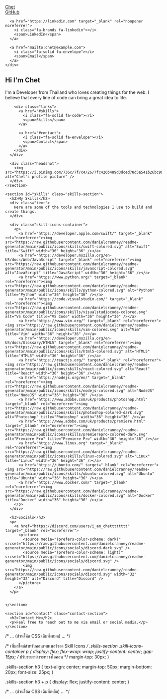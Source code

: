 <!DOCTYPE html>
<html lang="en">
<head>
  <meta charset="UTF-8" />
  <meta name="viewport" content="width=device-width, initial-scale=1.0" />

  <link rel="preconnect" href="https://fonts.googleapis.com" />
  <link rel="preconnect" href="https://fonts.gstatic.com" crossorigin />
  <link href="https://fonts.googleapis.com/css2?family=Roboto&display=swap" rel="stylesheet" />

  <link
    rel="stylesheet"
    href="https://cdnjs.cloudflare.com/ajax/libs/font-awesome/6.7.2/css/all.min.css"
    integrity="sha512-Evv84Mr4kqVGRNSgIGL/F/aIDqQb7xQ2vcrdIwxfjThSH8CSR7PBEakCr51Ck+w+/U6swU2Im1vVX0SVk9ABhg=="
    crossorigin="anonymous"
    referrerpolicy="no-referrer"
  />

  <link rel="stylesheet" href="styles.css" />

  <title>Portfolio</title>
</head>
<body>
  <nav>
    <div class="left">
      <a href="/">Chet</a>
    </div>
    <div class="right">
      <a href="https://github.com/Chet-Error-404" target="_blank" rel="noopener noreferrer">
        <i class="fa-brands fa-square-github"></i>
        <span>GitHub</span>
      </a>

      <a href="https://linkedin.com" target="_blank" rel="noopener noreferrer">
        <i class="fa-brands fa-linkedin"></i>
        <span>LinkedIn</span>
      </a>

      <a href="mailto:chet@example.com">
        <i class="fa-solid fa-envelope"></i>
        <span>Email</span>
      </a>
    </div>
  </nav>

  <main>
    <section class="hero-section">
      <div class="text">
        <h2>Hi I'm Chet</h2>
        <p>
          I'm a Developer from Thailand who loves creating things for the web.
          I believe that every line of code can bring a great idea to life.
        </p>

        <div class="links">
          <a href="#skills">
            <i class="fa-solid fa-code"></i>
            <span>Skills</span>
          </a>

          <a href="#contact">
            <i class="fa-solid fa-envelope"></i>
            <span>Contact</span>
          </a>
        </div>
      </div>

      <div class="headshot">
        <img src="https://i.pinimg.com/736x/7f/c4/26/7fc426b489d3dced78d5a541b26bc99e.jpg" alt="Chet's profile picture" />
      </div>
    </section>

    <section id="skills" class="skills-section">
      <h2>My Skills</h2>
      <div class="text">
        Here are some of the tools and technologies I use to build and create things.
      </div>

      <div class="skill-icons-container">
        <p>
          <a href="https://developer.apple.com/swift/" target="_blank" rel="noreferrer"><img src="https://raw.githubusercontent.com/danielcranney/readme-generator/main/public/icons/skills/swift-colored.svg" alt="Swift" title="Swift" width="36" height="36" /></a>
          <a href="https://developer.mozilla.org/en-US/docs/Web/JavaScript" target="_blank" rel="noreferrer"><img src="https://raw.githubusercontent.com/danielcranney/readme-generator/main/public/icons/skills/javascript-colored.svg" alt="JavaScript" title="JavaScript" width="36" height="36" /></a>
          <a href="https://www.python.org/" target="_blank" rel="noreferrer"><img src="https://raw.githubusercontent.com/danielcranney/readme-generator/main/public/icons/skills/python-colored.svg" alt="Python" title="Python" width="36" height="36" /></a>
          <a href="https://code.visualstudio.com/" target="_blank" rel="noreferrer"><img src="https://raw.githubusercontent.com/danielcranney/readme-generator/main/public/icons/skills/visualstudiocode-colored.svg" alt="VS Code" title="VS Code" width="36" height="36" /></a>
          <a href="https://www.vim.org/" target="_blank" rel="noreferrer"><img src="https://raw.githubusercontent.com/danielcranney/readme-generator/main/public/icons/skills/vim-colored.svg" alt="Vim" title="Vim" width="36" height="36" /></a>
          <a href="https://developer.mozilla.org/en-US/docs/Glossary/HTML5" target="_blank" rel="noreferrer"><img src="https://raw.githubusercontent.com/danielcranney/readme-generator/main/public/icons/skills/html5-colored.svg" alt="HTML5" title="HTML5" width="36" height="36" /></a>
          <a href="https://reactjs.org/" target="_blank" rel="noreferrer"><img src="https://raw.githubusercontent.com/danielcranney/readme-generator/main/public/icons/skills/react-colored.svg" alt="React" title="React" width="36" height="36" /></a>
          <a href="https://nodejs.org/en/" target="_blank" rel="noreferrer"><img src="https://raw.githubusercontent.com/danielcranney/readme-generator/main/public/icons/skills/nodejs-colored.svg" alt="NodeJS" title="NodeJS" width="36" height="36" /></a>
          <a href="https://www.adobe.com/uk/products/photoshop.html" target="_blank" rel="noreferrer"><img src="https://raw.githubusercontent.com/danielcranney/readme-generator/main/public/icons/skills/photoshop-colored-dark.svg" alt="Photoshop" title="Photoshop" width="36" height="36" /></a>
          <a href="https://www.adobe.com/uk/products/premiere.html" target="_blank" rel="noreferrer"><img src="https://raw.githubusercontent.com/danielcranney/readme-generator/main/public/icons/skills/premierepro-colored-dark.svg" alt="Premiere Pro" title="Premiere Pro" width="36" height="36" /></a>
          <a href="https://www.linux.org" target="_blank" rel="noreferrer"><img src="https://raw.githubusercontent.com/danielcranney/readme-generator/main/public/icons/skills/linux-colored.svg" alt="Linux" title="Linux" width="36" height="36" /></a>
          <a href="https://ubuntu.com/" target="_blank" rel="noreferrer"><img src="https://raw.githubusercontent.com/danielcranney/readme-generator/main/public/icons/skills/ubuntu-colored.svg" alt="Ubuntu" title="Ubuntu" width="36" height="36" /></a>
          <a href="https://www.docker.com/" target="_blank" rel="noreferrer"><img src="https://raw.githubusercontent.com/danielcranney/readme-generator/main/public/icons/skills/docker-colored.svg" alt="Docker" title="Docker" width="36" height="36" /></a>
        </p>
      </div>

      <h3>Socials</h3>
      <p>
        <a href="https://discord.com/users/i_am_chetttttttt" target="_blank" rel="noreferrer">
          <picture>
            <source media="(prefers-color-scheme: dark)" srcset="https://raw.githubusercontent.com/danielcranney/readme-generator/main/public/icons/socials/discord-dark.svg" />
            <source media="(prefers-color-scheme: light)" srcset="https://raw.githubusercontent.com/danielcranney/readme-generator/main/public/icons/socials/discord.svg" />
            <img src="https://raw.githubusercontent.com/danielcranney/readme-generator/main/public/icons/socials/discord.svg" width="32" height="32" alt="Discord" title="Discord" />
          </picture>
        </a>
      </p>


    </section>

    <section id="contact" class="contact-section">
      <h2>Contact Me</h2>
      <p>Feel free to reach out to me via email or social media.</p>
    </section>

  </main>
</body>
</html>


/* ... (ส่วนโค้ด CSS เดิมทั้งหมด) ... */

/* เพิ่มสไตล์สำหรับคอนเทนเนอร์ของ Skill Icons */
.skills-section .skill-icons-container p {
  display: flex;
  flex-wrap: wrap;
  justify-content: center;
  gap: 15px; /* ปรับระยะห่างระหว่างไอคอน */
  margin-top: 30px;
}

.skills-section h3 {
  text-align: center;
  margin-top: 50px;
  margin-bottom: 20px;
  font-size: 25px;
}

.skills-section h3 + p {
  display: flex;
  justify-content: center;
}

/* ... (ส่วนโค้ด CSS เดิมที่เหลือ) ... */
